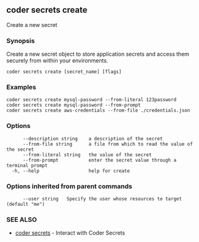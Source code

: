 ## coder secrets create

Create a new secret

### Synopsis

Create a new secret object to store application secrets and access them securely from within your environments.

```
coder secrets create [secret_name] [flags]
```

### Examples

```
coder secrets create mysql-password --from-literal 123password
coder secrets create mysql-password --from-prompt
coder secrets create aws-credentials --from-file ./credentials.json
```

### Options

```
      --description string    a description of the secret
      --from-file string      a file from which to read the value of the secret
      --from-literal string   the value of the secret
      --from-prompt           enter the secret value through a terminal prompt
  -h, --help                  help for create
```

### Options inherited from parent commands

```
      --user string   Specify the user whose resources to target (default "me")
```

### SEE ALSO

* [coder secrets](coder_secrets.md)	 - Interact with Coder Secrets


